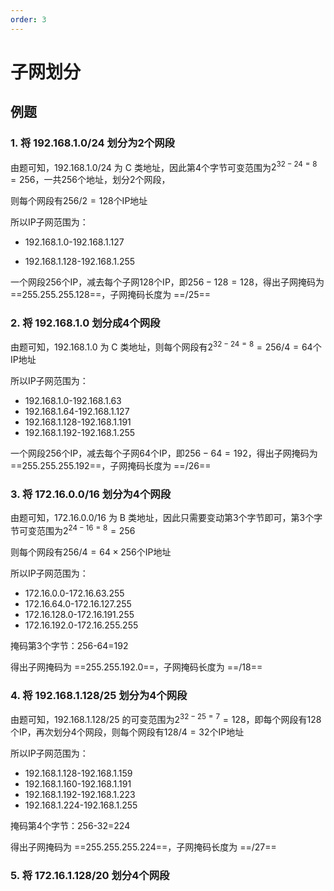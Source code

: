```yaml
---
order: 3
---
```


# 子网划分

## 例题

### 1. 将 192.168.1.0/24 划分为2个网段

由题可知，192.168.1.0/24 为 C 类地址，因此第4个字节可变范围为$2^{32-24=8}=256$，一共256个地址，划分2个网段，

则每个网段有$256/2=128$个IP地址

所以IP子网范围为：

+ 192.168.1.0-192.168.1.127

+ 192.168.1.128-192.168.1.255

一个网段256个IP，减去每个子网128个IP，即$256-128=128$，得出子网掩码为 ==255.255.255.128==，子网掩码长度为 ==/25==

### 2. 将 192.168.1.0 划分成4个网段

由题可知，192.168.1.0 为 C 类地址，则每个网段有$2^{32-24=8}=256/4=64$个IP地址

所以IP子网范围为：

+ 192.168.1.0-192.168.1.63
+ 192.168.1.64-192.168.1.127
+ 192.168.1.128-192.168.1.191
+ 192.168.1.192-192.168.1.255

一个网段256个IP，减去每个子网64个IP，即$256-64=192$，得出子网掩码为 ==255.255.255.192==，子网掩码长度为 ==/26==

### 3. 将 172.16.0.0/16 划分为4个网段

由题可知，172.16.0.0/16 为 B 类地址，因此只需要变动第3个字节即可，第3个字节可变范围为$2^{24-16=8}=256$

则每个网段有$256/4=64×256$个IP地址

所以IP子网范围为：

+ 172.16.0.0-172.16.63.255
+ 172.16.64.0-172.16.127.255
+ 172.16.128.0-172.16.191.255
+ 172.16.192.0-172.16.255.255

掩码第3个字节：256-64=192

得出子网掩码为 ==255.255.192.0==，子网掩码长度为 ==/18==

### 4. 将 192.168.1.128/25 划分为4个网段

由题可知，192.168.1.128/25 的可变范围为$2^{32-25=7}=128$，即每个网段有128个IP，再次划分4个网段，则每个网段有$128/4=32$个IP地址

所以IP子网范围为：

+ 192.168.1.128-192.168.1.159
+ 192.168.1.160-192.168.1.191
+ 192.168.1.192-192.168.1.223
+ 192.168.1.224-192.168.1.255

掩码第4个字节：256-32=224

得出子网掩码为 ==255.255.255.224==，子网掩码长度为 ==/27==

### 5. 将 172.16.1.128/20 划分4个网段

